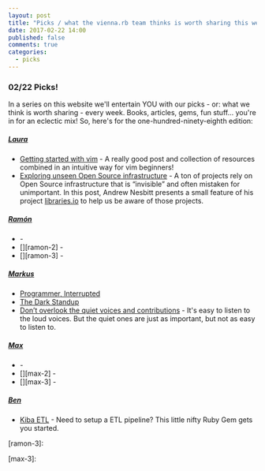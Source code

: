 ```yaml
---
layout: post
title: "Picks / what the vienna.rb team thinks is worth sharing this week"
date: 2017-02-22 14:00
published: false
comments: true
categories:
  - picks
---
```


### 02/22 Picks!

In a series on this website we'll entertain YOU with our picks - or: what we think is worth sharing - every week.
Books, articles, gems, fun stuff... you're in for an eclectic mix! So, here's for the one-hundred-ninety-eighth edition:


##### [Laura][laura]
- [Getting started with vim][laura-1] - A really good post and collection of resources combined in an intuitive way for vim beginners!
- [Exploring unseen Open Source infrastructure][laura-2] - A ton of projects rely on Open Source infrastructure that is “invisible” and often mistaken for unimportant. In this post, Andrew Nesbitt presents a small feature of his project [libraries.io][laura-3] to help us be aware of those projects.

##### [Ramón][ramon]
- [][ramon-1] -
- [][ramon-2] -
- [][ramon-3] -

##### [Markus][markus]
- [Programmer, Interrupted][markus-1]
- [The Dark Standup][markus-2]
- [Don’t overlook the quiet voices and contributions][markus-3] - It's easy to listen to the loud voices. But the quiet ones are just as important, but not as easy to listen to.

##### [Max][max]
- [][max-1] -
- [][max-2] -
- [][max-3] -

##### [Ben][ben]
- [Kiba ETL][ben-1] - Need to setup a ETL pipeline? This little nifty Ruby Gem gets you started.

[laura]: https://www.twitter.com/alicetragedy
[laura-1]: http://lucapette.me/getting-started-with-vim
[laura-2]: https://medium.com/hypetonic/unseen-open-source-infrastructure-f0ba1d3d5964
[laura-3]: https://libraries.io/

[ramon]: https://twitter.com/senorhuidobro
[ramon-1]:
[ramon-2]:
[ramon-3]:

[markus]: https://twitter.com/nuclearsquid
[markus-1]: http://www.gamasutra.com/view/feature/190891/programmer_interrupted.php
[markus-2]: https://18f.gsa.gov/2017/01/19/the-dark-standup/
[markus-3]: https://m.signalvnoise.com/dont-overlook-the-quiet-voices-and-contributions-c49e8738d8cf

[max]: https://www.twitter.com/klappradla
[max-1]:
[max-2]:
[max-3]:

[ben]: https://twitter.com/beanieboi
[ben-1]: http://www.kiba-etl.org
